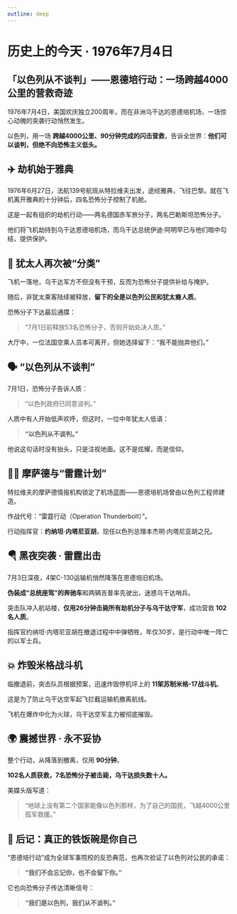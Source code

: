 ```yaml
---
outline: deep
---
```


# 历史上的今天 · 1976年7月4日  
## 「以色列从不谈判」——恩德培行动：一场跨越4000公里的营救奇迹

1976年7月4日，美国欢庆独立200周年，而在非洲乌干达的恩德培机场，一场惊心动魄的突袭行动悄然发生。

以色列，用一场 **跨越4000公里、90分钟完成的闪击营救**，告诉全世界：**他们可以谈判，但绝不向恐怖主义低头。**

## ✈️ 劫机始于雅典

1976年6月27日，法航139号航班从特拉维夫出发，途经雅典，飞往巴黎。就在飞机离开雅典的十分钟后，四名恐怖分子控制了机舱。

这是一起有组织的劫机行动——两名德国赤军旅分子，两名巴勒斯坦恐怖分子。

他们将飞机劫持到乌干达恩德培机场，而乌干达总统伊迪·阿明早已与他们暗中勾结，提供保护。

## 👥 犹太人再次被“分类”

飞机一落地，乌干达军方不但没有干预，反而为恐怖分子提供补给与掩护。

随后，非犹太乘客陆续被释放，**留下的全是以色列公民和犹太裔人质**。

恐怖分子下达最后通牒：

> “7月1日前释放53名恐怖分子，否则开始处决人质。”

大厅中，一位法国空乘人员本可离开，但她选择留下：“我不能抛弃他们。”

## 🗣️ “以色列从不谈判”

7月1日，恐怖分子告诉人质：

> “以色列政府已同意谈判。”

人质中有人开始低声欢呼，但这时，一位中年犹太人低语：

> **“以色列从不谈判。”**

他说这句话时没有抬头，只是注视地面。这不是炫耀，而是信仰。

## 🕵️‍♂️ 摩萨德与“雷霆计划”

特拉维夫的摩萨德情报机构锁定了机场蓝图——恩德培机场曾由以色列工程师建造。

作战代号：“雷霆行动（Operation Thunderbolt）”。

行动指挥官：**约纳坦·内塔尼亚胡**，现任以色列总理本杰明·内塔尼亚胡之兄。

## 🪂 黑夜突袭 · 雷霆出击

7月3日深夜，4架C-130运输机悄然降落在恩德培旧机场。

**伪装成“总统座驾”的奔驰车**和两辆吉普率先驶出，迷惑乌干达哨兵。

突击队冲入航站楼，**仅用26分钟击毙所有劫机分子与乌干达守军**，成功营救 **102名人质**。

指挥官约纳坦·内塔尼亚胡在撤退过程中中弹牺牲，年仅30岁，是行动中唯一阵亡的以军士兵。

## 💥 炸毁米格战斗机

临撤退前，突击队员根据预案，迅速炸毁停机坪上的 **11架苏制米格-17战斗机**。

这是为了防止乌干达空军起飞拦截运输机撤离航线。

飞机在爆炸中化为火球，乌干达空军主力被彻底摧毁。

## 🌍 震撼世界 · 永不妥协

整个行动，从降落到撤离，仅用 **90分钟**。

**102名人质获救，7名恐怖分子被击毙，乌干达损失数十人。**

美媒头版写道：

> “地球上没有第二个国家能像以色列那样，为了自己的国民，飞越4000公里孤军救援。”

## 🏁 后记：真正的铁饭碗是你自己

“恩德培行动”成为全球军事院校的反恐典范，也再次验证了以色列对公民的承诺：

> **“我们不会忘记你，也不会留下你。”**

它也向恐怖分子传达清晰信号：

> **“我们是以色列，我们从不谈判。”**
